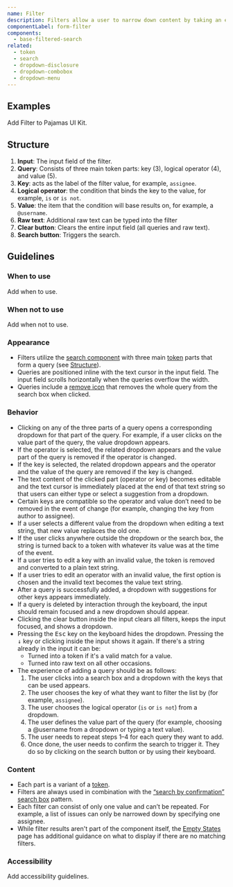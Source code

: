 ```yaml
---
name: Filter
description: Filters allow a user to narrow down content by taking an existing list and removing items based on criteria that matches or doesn’t.
componentLabel: form-filter
components:
  - base-filtered-search
related:
  - token
  - search
  - dropdown-disclosure
  - dropdown-combobox
  - dropdown-menu
---
```


## Examples

<story-viewer component="base-filtered-search" title="Filtered search"></story-viewer>

<todo>Add Filter to Pajamas UI Kit.</todo>

## Structure

<figure-img alt="Numbered diagram of a filter structure" label="Filter structure" src="/img/filter-structure.svg"></figure-img>

1. **Input**: The input field of the filter.
2. **Query**: Consists of three main token parts: key (3), logical operator (4), and value (5).
3. **Key**: acts as the label of the filter value, for example, `assignee`.
4. **Logical operator**: the condition that binds the key to the value, for example, `is` or `is not`.
5. **Value**: the item that the condition will base results on, for example, a `@username`.
6. **Raw text**: Additional raw text can be typed into the filter
7. **Clear button**: Clears the entire input field (all queries and raw text).
8. **Search button**: Triggers the search.

## Guidelines

### When to use

<todo>Add when to use.</todo>

### When not to use

<todo>Add when not to use.</todo>

### Appearance

- Filters utilize the [search component](/components/search/) with three main [token](/components/token/) parts that form a query (see [Structure](#structure)).
- Queries are positioned inline with the text cursor in the input field. The input field scrolls horizontally when the queries overflow the width.
- Queries include a [remove icon](http://gitlab-org.gitlab.io/gitlab-svgs/?q=~close) that removes the whole query from the search box when clicked.

### Behavior

- Clicking on any of the three parts of a query opens a corresponding dropdown for that part of the query. For example, if a user clicks on the value part of the query, the value dropdown appears.
- If the operator is selected, the related dropdown appears and the value part of the query is removed if the operator is changed.
- If the key is selected, the related dropdown appears and the operator and the value of the query are removed if the key is changed.
- The text content of the clicked part (operator or key) becomes editable and the text cursor is immediately placed at the end of that text string so that users can either type or select a suggestion from a dropdown.
- Certain keys are compatible so the operator and value don’t need to be removed in the event of change (for example, changing the key from author to assignee).
- If a user selects a different value from the dropdown when editing a text string, that new value replaces the old one.
- If the user clicks anywhere outside the dropdown or the search box, the string is turned back to a token with whatever its value was at the time of the event.
- If a user tries to edit a key with an invalid value, the token is removed and converted to a plain text string.
- If a user tries to edit an operator with an invalid value, the first option is chosen and the invalid text becomes the value text string.
- After a query is successfully added, a dropdown with suggestions for other keys appears immediately.
- If a query is deleted by interaction through the keyboard, the input should remain focused and a new dropdown should appear.
- Clicking the clear button inside the input clears all filters, keeps the input focused, and shows a dropdown.
- Pressing the <kbd>Esc</kbd> key on the keyboard hides the dropdown. Pressing the <kbd>↓</kbd> key or clicking inside the input shows it again. If there's a string already in the input it can be:
  - Turned into a token if it's a valid match for a value.
  - Turned into raw text on all other occasions.
- The experience of adding a query should be as follows:
  1. The user clicks into a search box and a dropdown with the keys that can be used appears.
  1. The user chooses the key of what they want to filter the list by (for example, `assignee`).
  1. The user chooses the logical operator (`is` or `is not`) from a dropdown.
  1. The user defines the value part of the query (for example, choosing a @username from a dropdown or typing a text value).
  1. The user needs to repeat steps 1–4 for each query they want to add.
  1. Once done, the user needs to confirm the search to trigger it. They do so by clicking on the search button or by using their keyboard.

### Content

- Each part is a variant of a [token](/components/token/).
- Filters are always used in combination with the [“search by confirmation” search box](/components/search/#variants) pattern.
- Each filter can consist of only one value and can’t be repeated. For example, a list of issues can only be narrowed down by specifying one assignee.
- While filter results aren't part of the component itself, the [Empty States](/patterns/empty-states#empty-search-results) page has additional guidance on what to display if there are no matching filters.

### Accessibility

<todo>Add accessibility guidelines.</todo>
